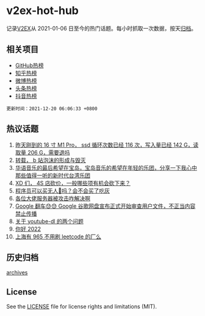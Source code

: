 # v2ex-hot-hub

 记录[V2EX](https://www.v2ex.com/)从 2021-01-06 日至今的热门话题。每小时抓取一次数据，按天[归档](archives)。
 
 ## 相关项目

- [GitHub热榜](https://github.com/lonnyzhang423/github-hot-hub)
- [知乎热榜](https://github.com/lonnyzhang423/zhihu-hot-hub)
- [微博热榜](https://github.com/lonnyzhang423/weibo-hot-hub)
- [头条热榜](https://github.com/lonnyzhang423/toutiao-hot-hub)
- [抖音热榜](https://github.com/lonnyzhang423/douyin-hot-hub)


 `更新时间：2021-12-20 06:06:33 +0800`

## 热议话题

1. [昨天刚到的 16 寸 M1 Pro， ssd 循环次数已经 116 次，写入量已经 142 G，读取量 206 G，需要退吗](https://www.v2ex.com/t/823072)
1. [转载， b 站泡沫的形成与毁灭](https://www.v2ex.com/t/823169)
1. [华语音乐的最后希望在宝岛，宝岛音乐的希望在年轻的乐团，分享一下我心中那些值得一听的新时代台湾乐团](https://www.v2ex.com/t/823123)
1. [XD 们， 4S 店砍价，一般哪些项有机会砍下来？](https://www.v2ex.com/t/823078)
1. [程序员可以买无人🐔吗？会不会买了吃灰](https://www.v2ex.com/t/823112)
1. [各位大佬服务器被攻击咋解决啊](https://www.v2ex.com/t/823080)
1. [Google 翻车😓😓 Google 谷歌网盘宣布正式开始审查用户文件，不正当内容禁止传播](https://www.v2ex.com/t/823166)
1. [关于 youtube-dl 的两个问题](https://www.v2ex.com/t/823085)
1. [你好 2022](https://www.v2ex.com/t/823160)
1. [上海有 965 不用刷 leetcode 的厂么](https://www.v2ex.com/t/823083)

## 历史归档

[archives](archives)

## License

See the [LICENSE](LICENSE) file for license rights and limitations (MIT).
